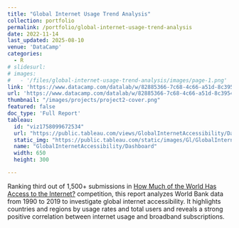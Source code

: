 ```yaml
---
title: "Global Internet Usage Trend Analysis"
collection: portfolio
permalink: /portfolio/global-internet-usage-trend-analysis
date: 2022-11-14
last_updated: 2025-08-10
venue: 'DataCamp'
categories:
  - R
# slidesurl:
# images:
#   - '/files/global-internet-usage-trend-analysis/images/page-1.png'
link: 'https://www.datacamp.com/datalab/w/82885366-7c68-4c66-a51d-8c395474b4a7'
url: 'https://www.datacamp.com/datalab/w/82885366-7c68-4c66-a51d-8c395474b4a7'
thumbnail: "/images/projects/project2-cover.png"
featured: false
doc_type: 'Full Report'
tableau:
  id: "viz1758099672534"
  url: "https://public.tableau.com/views/GlobalInternetAccessibility/Dashboard"
  static_img: "https://public.tableau.com/static/images/Gl/GlobalInternetAccessibility/Dashboard/1.png"
  name: "GlobalInternetAccessibility/Dashboard"
  width: 650
  height: 300

---
```


Ranking third out of 1,500+ submissions in [How Much of the World Has Access to the Internet?](https://www.datacamp.com/competitions/xp-competition-2022?entry=82885366-7c68-4c66-a51d-8c395474b4a7) competition, this report analyzes World Bank data from 1990 to 2019 to investigate global internet accessibility. It highlights countries and regions by usage rates and total users and reveals a strong positive correlation between internet usage and broadband subscriptions.